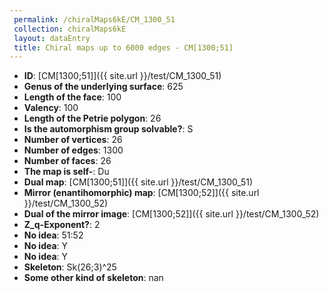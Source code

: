 ```yaml
--- 
 permalink: /chiralMaps6kE/CM_1300_51 
 collection: chiralMaps6kE
 layout: dataEntry
 title: Chiral maps up to 6000 edges - CM[1300;51]
---
```


- **ID**: [CM[1300;51]]({{ site.url }}/test/CM_1300_51)
- **Genus of the underlying surface**: 625
- **Length of the face**: 100
- **Valency**: 100
- **Length of the Petrie polygon**: 26
- **Is the automorphism group solvable?**: S
- **Number of vertices**: 26
- **Number of edges**: 1300
- **Number of faces**: 26
- **The map is self-**: Du
- **Dual map**: [CM[1300;51]]({{ site.url }}/test/CM_1300_51)
- **Mirror (enantihomorphic) map**: [CM[1300;52]]({{ site.url }}/test/CM_1300_52)
- **Dual of the mirror image**: [CM[1300;52]]({{ site.url }}/test/CM_1300_52)
- **Z_q-Exponent?**: 2
- **No idea**:  51:52
- **No idea**: Y
- **No idea**: Y
- **Skeleton**: Sk(26;3)^25
- **Some other kind of skeleton**: nan
